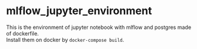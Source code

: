 # mlflow_jupyter_environment
This is the environment of jupyter notebook with mlflow and postgres made of dockerfile.<br>
Install them on docker by `docker-compose build`.

